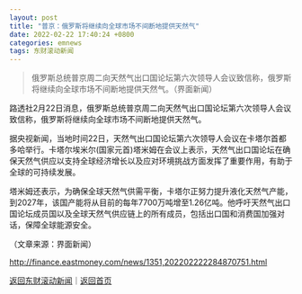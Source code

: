 ```yaml
---
layout: post
title: "普京：俄罗斯将继续向全球市场不间断地提供天然气"
date: 2022-02-22 17:40:24 +0800
categories: emnews
tags: 东财滚动新闻
---
```

> 俄罗斯总统普京周二向天然气出口国论坛第六次领导人会议致信称，俄罗斯将继续向全球市场不间断地提供天然气。（界面新闻）

<p>路透社2月22日消息，俄罗斯总统普京周二向天然气出口国论坛第六次领导人会议致信称，俄罗斯将继续向全球市场不间断地提供天然气。</p>
 <p>据央视新闻，当地时间22日，天然气出口国论坛第六次领导人会议在卡塔尔首都多哈举行。卡塔尔埃米尔(国家元首)塔米姆在会议上表示，天然气出口国论坛在确保天然气供应以支持全球经济增长以及应对环境挑战方面发挥了重要作用，有助于全球的可持续发展。</p>
 <p>塔米姆还表示，为确保全球天然气供需平衡，卡塔尔正努力提升液化天然气产能，到2027年，该国产能将从目前的每年7700万吨增至1.26亿吨。他呼吁天然气出口国论坛成员国以及全球天然气供应链上的所有成员，包括出口国和消费国加强对话，保障全球能源安全。</p><p class="em_media">（文章来源：界面新闻）</p>

<http://finance.eastmoney.com/news/1351,202202222284870751.html>

[返回东财滚动新闻](//finews.withounder.com/emnews/)｜[返回首页](//finews.withounder.com/)